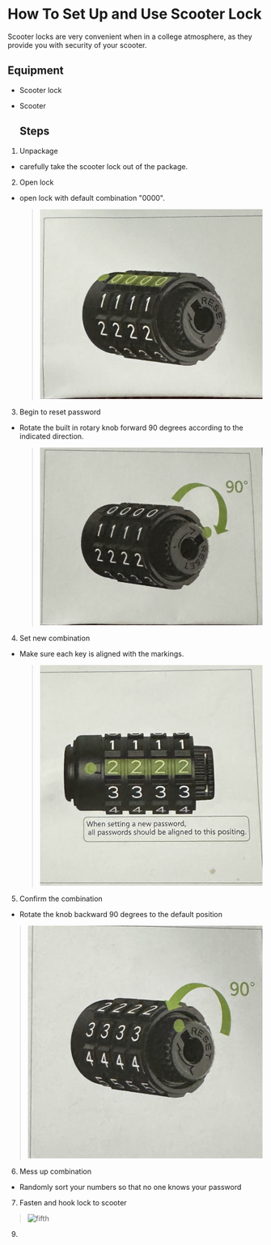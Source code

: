 # How To Set Up and Use Scooter Lock

Scooter locks are very convenient when in a college atmosphere, as they provide you with security of your scooter. 

## Equipment  

- Scooter lock

- Scooter

  ## Steps

1. Unpackage

 - carefully take the scooter lock out of the package.

2. Open lock

 - open lock with default combination "0000".

   > ![first](IMG_4929.jpeg)

   
3. Begin to reset password
   
 - Rotate the built in rotary knob forward 90 degrees according to the indicated direction.

   > ![second](IMG_4930.jpeg)
   
4. Set new combination
   
 - Make sure each key is aligned with the markings.

   > ![third](IMG_4931.jpeg)

5. Confirm the combination

 - Rotate the knob backward 90 degrees to the default position

  > ![fourth](IMG_4932.jpeg)

6. Mess up combination

- Randomly sort your numbers so that no one knows your password

7. Fasten and hook lock to scooter

> ![fifth](IMG_.jpeg)
9. 







   
